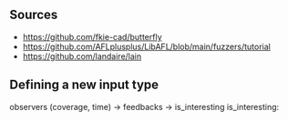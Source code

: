 ## Sources

- https://github.com/fkie-cad/butterfly
- https://github.com/AFLplusplus/LibAFL/blob/main/fuzzers/tutorial
- https://github.com/landaire/lain

## Defining a new input type

observers (coverage, time) -> feedbacks -> is_interesting
is_interesting: 

